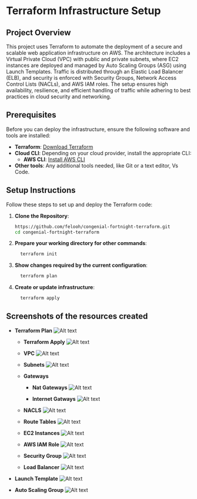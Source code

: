 # Terraform Infrastructure Setup

## Project Overview

This project uses Terraform to automate the deployment of a secure and scalable web application infrastructure on AWS. The architecture includes a Virtual Private Cloud (VPC) with public and private subnets, where EC2 instances are deployed and managed by Auto Scaling Groups (ASG) using Launch Templates. Traffic is distributed through an Elastic Load Balancer (ELB), and security is enforced with Security Groups, Network Access Control Lists (NACLs), and AWS IAM roles. The setup ensures high availability, resilience, and efficient handling of traffic while adhering to best practices in cloud security and networking.

## Prerequisites

Before you can deploy the infrastructure, ensure the following software and tools are installed:

- **Terraform**: [Download Terraform](https://www.terraform.io/downloads.html)
- **Cloud CLI**: Depending on your cloud provider, install the appropriate CLI:
  - **AWS CLI**: [Install AWS CLI](https://docs.aws.amazon.com/cli/latest/userguide/install-cliv2.html)
- **Other tools**: Any additional tools needed, like Git or a text editor, Vs Code.

## Setup Instructions

Follow these steps to set up and deploy the Terraform code:

1. **Clone the Repository**:
   ```bash  
   https://github.com/felooh/congenial-fortnight-terraform.git
   cd congenial-fortnight-terraform

2. **Prepare your working directory for other commands**:
   ```bash
     terraform init  

3. **Show changes required by the current configuration**:
   ```bash
     terraform plan     

4. **Create or update infrastructure**:
   ```bash
     terraform apply

## Screenshots of the resources created

  - **Terraform Plan**
  ![Alt text](/screenshots/plan.png?raw=true "Terraform plan")

    - **Terraform Apply**
  ![Alt text](/screenshots/apply.png?raw=true "Terraform apply")

    - **VPC**
  ![Alt text](/screenshots/vpcs.png?raw=true "Terraform plan")

    - **Subnets**
  ![Alt text](/screenshots/subnets.png?raw=true "Terraform plan")

    - **Gateways**
        - **Nat Gateways**
        ![Alt text](/screenshots/nat_gateways.png?raw=true "Terraform plan")

        - **Internet Gatways**
        ![Alt text](/screenshots/internet_gateways.png.png?raw=true "Terraform plan")


    - **NACLS**
  ![Alt text](/screenshots/nacls.png?raw=true "Terraform plan")

    - **Route Tables**
  ![Alt text](/screenshots/route_tables.png?raw=true "Terraform plan")

    - **EC2 Instances**
  ![Alt text](/screenshots/ec2_instance.png?raw=true "Terraform plan")

    - **AWS IAM Role**
  ![Alt text](/screenshots/iam_roles.png?raw=true "Terraform plan")

    - **Security Group**
  ![Alt text](/screenshots/security_groups.png?raw=true "Terraform plan")

    - **Load Balancer**
  ![Alt text](/screenshots/load_balancers.png?raw=true "Terraform plan")

  - **Launch Template**
  ![Alt text](/screenshots/launch_templates.png?raw=true "Terraform plan")

  - **Auto Scaling Group**
  ![Alt text](/screenshots/auto_scaling_groups.png?raw=true "Terraform plan")

  

